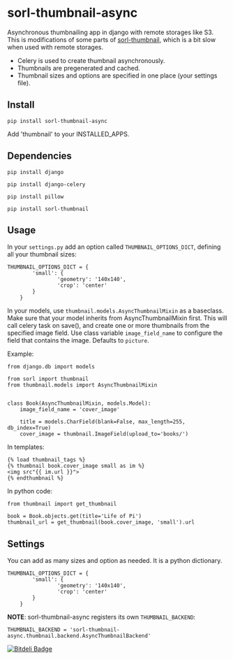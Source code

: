 sorl-thumbnail-async
====================

Asynchronous thumbnailing app in django with remote storages like S3. This is modifications of some parts of [sorl-thumbnail], which is a bit slow when used with remote storages.

- Celery is used to create thumbnail asynchronously.
- Thumbnails are pregenerated and cached.
- Thumbnail sizes and options are specified in one place (your settings file).

Install
-------

`pip install sorl-thumbnail-async`

Add 'thumbnail' to your INSTALLED_APPS.

Dependencies
------------
`pip install django`

`pip install django-celery`

`pip install pillow`

`pip install sorl-thumbnail`

Usage
-----

In your `settings.py` add an option called `THUMBNAIL_OPTIONS_DICT`, defining all your thumbnail sizes:

	THUMBNAIL_OPTIONS_DICT = {
	        'small': {
	                'geometry': '140x140',
	                'crop': 'center'
	        }
	    }

In your models, use `thumbnail.models.AsyncThumbnailMixin` as a baseclass. Make sure that your model inherits
from AsyncThumbnailMixin first. This will call celery task on save(), and create one or more thumbnails
from the specified image field. Use class variable `image_field_name` to configure the field that
contains the image. Defaults to `picture`.

Example:

	from django.db import models

	from sorl import thumbnail
	from thumbnail.models import AsyncThumbnailMixin


	class Book(AsyncThumbnailMixin, models.Model):
	    image_field_name = 'cover_image'

		title = models.CharField(blank=False, max_length=255, db_index=True)
	    cover_image = thumbnail.ImageField(upload_to='books/')

In templates:

	{% load thumbnail_tags %}
	{% thumbnail book.cover_image small as im %}
	<img src"{{ im.url }}">
	{% endthumbnail %}

In python code:

	from thumbnail import get_thumbnail

	book = Book.objects.get(title='Life of Pi')
	thumbnail_url = get_thumbnail(book.cover_image, 'small').url

Settings
--------
You can add as many sizes and option as needed. It is a python dictionary.

	THUMBNAIL_OPTIONS_DICT = {
	        'small': {
	                'geometry': '140x140',
	                'crop': 'center'
	        }
	    }

**NOTE**: sorl-thumbnail-async registers its own `THUMBNAIL_BACKEND`:

	THUMBNAIL_BACKEND = 'sorl-thumbnail-async.thumbnail.backend.AsyncThumbnailBackend'


[sorl-thumbnail]: https://github.com/mariocesar/sorl-thumbnail


[![Bitdeli Badge](https://d2weczhvl823v0.cloudfront.net/chhantyal/sorl-thumbnail-async/trend.png)](https://bitdeli.com/free "Bitdeli Badge")

